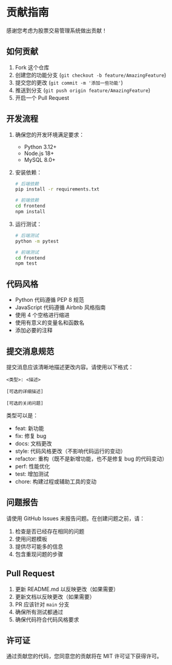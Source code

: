 # 贡献指南

感谢您考虑为股票交易管理系统做出贡献！

## 如何贡献

1. Fork 这个仓库
2. 创建您的功能分支 (`git checkout -b feature/AmazingFeature`)
3. 提交您的更改 (`git commit -m '添加一些功能'`)
4. 推送到分支 (`git push origin feature/AmazingFeature`)
5. 开启一个 Pull Request

## 开发流程

1. 确保您的开发环境满足要求：
   - Python 3.12+
   - Node.js 18+
   - MySQL 8.0+

2. 安装依赖：
   ```bash
   # 后端依赖
   pip install -r requirements.txt

   # 前端依赖
   cd frontend
   npm install
   ```

3. 运行测试：
   ```bash
   # 后端测试
   python -m pytest

   # 前端测试
   cd frontend
   npm test
   ```

## 代码风格

- Python 代码遵循 PEP 8 规范
- JavaScript 代码遵循 Airbnb 风格指南
- 使用 4 个空格进行缩进
- 使用有意义的变量名和函数名
- 添加必要的注释

## 提交消息规范

提交消息应该清晰地描述更改内容。请使用以下格式：

```
<类型>: <描述>

[可选的详细描述]

[可选的关闭问题]
```

类型可以是：
- feat: 新功能
- fix: 修复 bug
- docs: 文档更改
- style: 代码风格更改（不影响代码运行的变动）
- refactor: 重构（既不是新增功能，也不是修复 bug 的代码变动）
- perf: 性能优化
- test: 增加测试
- chore: 构建过程或辅助工具的变动

## 问题报告

请使用 GitHub Issues 来报告问题。在创建问题之前，请：

1. 检查是否已经存在相同的问题
2. 使用问题模板
3. 提供尽可能多的信息
4. 包含重现问题的步骤

## Pull Request

1. 更新 README.md 以反映更改（如果需要）
2. 更新文档以反映更改（如果需要）
3. PR 应该针对 `main` 分支
4. 确保所有测试都通过
5. 确保代码符合代码风格要求

## 许可证

通过贡献您的代码，您同意您的贡献将在 MIT 许可证下获得许可。 